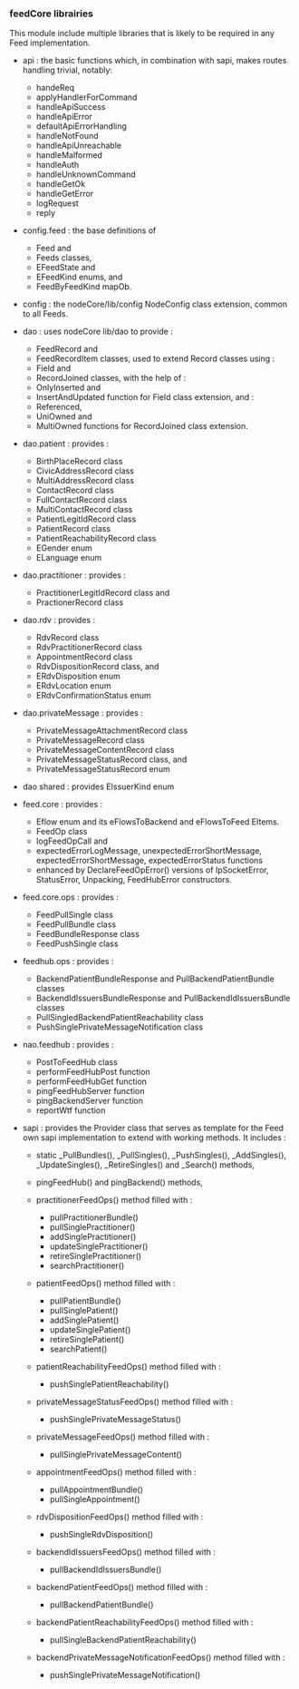 ### feedCore librairies

This module include multiple libraries that is likely to be required in any Feed implementation.

- api : the basic functions which, in combination with sapi, makes routes handling trivial, notably:
    - handeReq 
    - applyHandlerForCommand 
    - handleApiSuccess
    - handleApiError
    - defaultApiErrorHandling
    - handleNotFound
    - handleApiUnreachable
    - handleMalformed
    - handleAuth
    - handleUnknownCommand
    - handleGetOk
    - handleGetError
    - logRequest
    - reply

- config.feed : the base definitions of 
    - Feed and 
    - Feeds classes,  
    - EFeedState and 
    - EFeedKind enums, and 
    - FeedByFeedKind mapOb.

- config : the nodeCore/lib/config NodeConfig class extension, common to all Feeds.

- dao : uses nodeCore lib/dao to provide :
    - FeedRecord and 
    - FeedRecordItem classes, used to extend Record classes using : 
    - Field and 
    - RecordJoined classes, with the help of :  
    - OnlyInserted and
    - InsertAndUpdated function for Field class extension, and :
    - Referenced,
    - UniOwned and
    - MultiOwned functions for RecordJoined class extension.
    
- dao.patient : provides :
    - BirthPlaceRecord class 
    - CivicAddressRecord class 
    - MultiAddressRecord class 
    - ContactRecord class 
    - FullContactRecord class
    - MultiContactRecord class
    - PatientLegitIdRecord class
    - PatientRecord class
    - PatientReachabilityRecord class
    - EGender enum
    - ELanguage enum
    
- dao.practitioner : provides :
    - PractitionerLegitIdRecord class and
    - PractionerRecord class
    
- dao.rdv : provides :
    - RdvRecord class
    - RdvPractitionerRecord class
    - AppointmentRecord class
    - RdvDispositionRecord class, and
    - ERdvDisposition enum 
    - ERdvLocation enum
    - ERdvConfirmationStatus enum
 
- dao.privateMessage : provides :
    - PrivateMessageAttachmentRecord class
    - PrivateMessageRecord class    
    - PrivateMessageContentRecord class 
    - PrivateMessageStatusRecord class, and
    - PrivateMessageStatusRecord enum
    
- dao shared : provides EIssuerKind enum

- feed.core : provides :
    - Eflow enum and its eFlowsToBackend and eFlowsToFeed EItems.
    - FeedOp class
    - logFeedOpCall and 
    - expectedErrorLogMessage, unexpectedErrorShortMessage, expectedErrorShortMessage, expectedErrorStatus functions
    - enhanced by DeclareFeedOpError() versions of IpSocketError, StatusError, Unpacking, FeedHubError constructors.

- feed.core.ops : provides : 
    - FeedPullSingle class 
    - FeedPullBundle class
    - FeedBundleResponse class
    - FeedPushSingle class
    
- feedhub.ops : provides :
    - BackendPatientBundleResponse and PullBackendPatientBundle classes
    - BackendIdIssuersBundleResponse and PullBackendIdIssuersBundle classes
    - PullSingledBackendPatientReachability class
    - PushSinglePrivateMessageNotification class
    
- nao.feedhub : provides : 
    - PostToFeedHub class
    - performFeedHubPost function
    - performFeedHubGet function
    - pingFeedHubServer function
    - pingBackendServer function
    - reportWtf function

- sapi : provides the Provider class that serves as template for the Feed own sapi implementation to extend with 
         working methods.  It includes : 
    - static _PullBundles(), _PullSingles(), _PushSingles(), _AddSingles(), _UpdateSingles(), _RetireSingles() and _Search() methods,
    - pingFeedHub() and pingBackend() methods, 
    
    - practitionerFeedOps() method filled with :
        - pullPractitionerBundle() 
        - pullSinglePractitioner()
        - addSinglePractitioner()
        - updateSinglePractitioner()
        - retireSinglePractitioner()
        - searchPractitioner() 
    
    - patientFeedOps() method filled with :
        - pullPatientBundle()
        - pullSinglePatient()
        - addSinglePatient()
        - updateSinglePatient()
        - retireSinglePatient()
        - searchPatient()
    
    - patientReachabilityFeedOps() method filled with :
        - pushSinglePatientReachability()
    
    - privateMessageStatusFeedOps() method filled with :
        - pushSinglePrivateMessageStatus()
    
    - privateMessageFeedOps() method filled with :
        - pullSinglePrivateMessageContent()
    
    - appointmentFeedOps() method filled with :
        - pullAppointmentBundle()
        - pullSingleAppointment()
    
    - rdvDispositionFeedOps() method filled with :
        - pushSingleRdvDisposition()
    
    - backendIdIssuersFeedOps() method filled with :
        - pullBackendIdIssuersBundle()
    
    - backendPatientFeedOps() method filled with :
        - pullBackendPatientBundle()
    
    - backendPatientReachabilityFeedOps() method filled with :
        - pullSingleBackendPatientReachability()
    
    - backendPrivateMessageNotificationFeedOps() method filled with :
        - pushSinglePrivateMessageNotification()
        
    